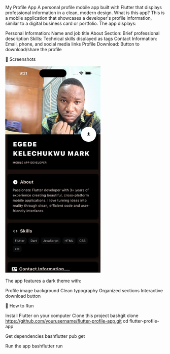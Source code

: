 My Profile App
A personal profile mobile app built with Flutter that displays professional information in a clean, modern design.
What is this app?
This is a mobile application that showcases a developer's profile information, similar to a digital business card or portfolio. The app displays:

Personal Information: Name and job title
About Section: Brief professional description
Skills: Technical skills displayed as tags
Contact Information: Email, phone, and social media links
Profile Download: Button to download/share the profile

📱 Screenshots

<img src="screenshot/screenshot.png" alt="Profile Screen" width="300">


The app features a dark theme with:

Profile image background
Clean typography
Organized sections
Interactive download button

🚀 How to Run

Install Flutter on your computer
Clone this project
bashgit clone https://github.com/yourusername/flutter-profile-app.git
cd flutter-profile-app

Get dependencies
bashflutter pub get

Run the app
bashflutter run